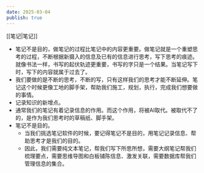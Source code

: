 ```yaml
---
date: 2025-03-04
publish: true
---
```

[[笔记|笔记]]  
- 笔记不是目的，做笔记的过程比笔记中的内容更重要。做笔记就是一个重塑思考的过程，不断根据新摄入的信息及已有的信息进行思考，写下思考的痕迹。就像书法一样，书写的起伏轨迹更重要，书写的字只是一个结果。当笔记写下时，写下的内容就属于过去了。  
- 我们要做的是不断的思考，不断的写，只有这样我们的思考才能不断延伸。笔记这个时候更像工地的脚手架，帮助我们施工，规划，执行，完成我们想要做的事情。  
- 记录知识的新增点。  
- 通常我们的笔记有着记录信息的作用。而这个作用，将被AI取代。被取代不了的，是作为我们思考时的草稿纸、脚手架。  
- 笔记不是目的。  
	- 当我们挑选笔记软件的时候，要记得笔记不是目的，用笔记记录信息、帮助思考才是我们的目的。  
	- 因此，我们需要纯文本笔记，帮我们写下所思所想，需要大纲笔记帮我们梳理要点，需要思维导图和白板铺陈信息、激发关联，需要数据库帮我们管理信息的集合。